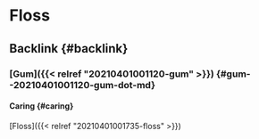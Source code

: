# Floss


## Backlink {#backlink}


### [Gum]({{< relref "20210401001120-gum" >}}) {#gum--20210401001120-gum-dot-md}


#### Caring {#caring}

[Floss]({{< relref "20210401001735-floss" >}})

